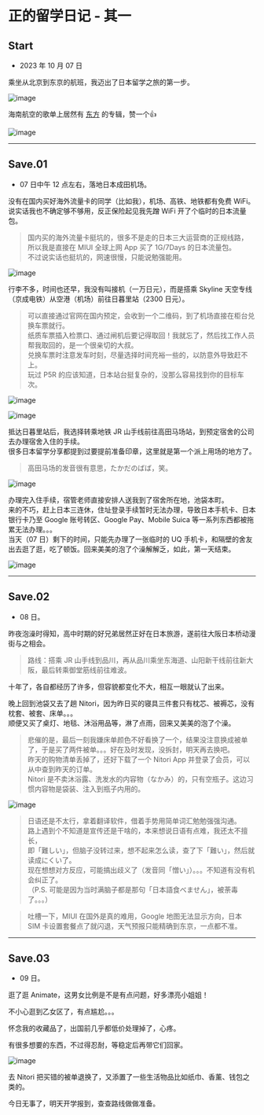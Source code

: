 # 正的留学日记 - 其一

## Start

- 2023 年 10 月 07 日

乘坐从北京到东京的航班，我迈出了日本留学之旅的第一步。

![image](https://github.com/zhengxiaoyao0716/ryuugaku-note/assets/12682063/246b209d-ab33-4638-866d-441d97f0b9f3)

海南航空的歌单上居然有 [东方](https://zh.wikipedia.org/wiki/%E6%9D%B1%E6%96%B9Project) 的专辑，赞一个👍

![image](https://github.com/zhengxiaoyao0716/ryuugaku-note/assets/12682063/254edc69-4640-4021-a467-c703da1caca0)

---

## Save.01

- 07 日中午 12 点左右，落地日本成田机场。

没有在国内买好海外流量卡的同学（比如我），机场、高铁、地铁都有免费 WiFi。  
说实话我也不确定够不够用，反正保险起见我先蹭 WiFi 开了个临时的日本流量包。

> 国内买的海外流量卡挺坑的，很多不是走的日本三大运营商的正规线路，  
> 所以我是直接在 MIUI 全球上网 App 买了 1G/7Days 的日本流量包。  
> 不过说实话也挺坑的，网速很慢，只能说勉强能用。

![image](https://github.com/zhengxiaoyao0716/ryuugaku-note/assets/12682063/5757c03f-a5d0-443f-8428-54768f695f4b)

行李不多，时间也还早，我没有叫接机（一万日元），而是搭乘 Skyline 天空专线（京成电铁）从空港（机场）前往日暮里站（2300 日元）。

> 可以直接通过官网在国内预定，会收到一个二维码，到了机场直接在柜台兑换车票就行。  
> 纸质车票插入检票口、通过闸机后要记得取回！我就忘了，然后找工作人员帮我取回的，是一个很亲切的大叔。  
> 兑换车票时注意发车时刻，尽量选择时间充裕一些的，以防意外导致赶不上。  
> 玩过 P5R 的应该知道，日本站台挺复杂的，没那么容易找到你的目标车次。

![image](https://github.com/zhengxiaoyao0716/ryuugaku-note/assets/12682063/259f01c2-0838-4f27-a224-1b52d2cc1a1e)

![image](https://github.com/zhengxiaoyao0716/ryuugaku-note/assets/12682063/312ba3cf-be1a-4cc8-8dd8-8e2d613cd5dc)

抵达日暮里站后，我选择转乘地铁 JR 山手线前往高田马场站，到预定宿舍的公司去办理宿舍入住的手续。  
很多日本留学分享都提到过要提前准备印章，这里就是第一个派上用场的地方了。

> 高田马场的发音很有意思，たかだのばば，笑。

![image](https://github.com/zhengxiaoyao0716/ryuugaku-note/assets/12682063/40741306-ab08-49e7-8711-0300045048d5)

办理完入住手续，宿管老师直接安排人送我到了宿舍所在地，池袋本町。  
来的不巧，赶上日本三连休，住址登录手续暂时无法办理，导致日本手机卡、日本银行卡乃至 Google 账号转区、Google Pay、Mobile Suica 等一系列东西都被拖累无法办理。。。  
当天（07 日）剩下的时间，只能先办理了一张临时的 UQ 手机卡，和隔壁的舍友出去逛了逛，吃了顿饭。回来美美的泡了个澡解解乏，如此，第一天结束。

![image](https://github.com/zhengxiaoyao0716/ryuugaku-note/assets/12682063/53d65231-4c1f-483a-8548-76f0a590003a)

---

## Save.02

- 08 日。

昨夜泡澡时得知，高中时期的好兄弟居然正好在日本旅游，遂前往大阪日本桥动漫街与之相会。

> 路线：搭乘 JR 山手线到品川，再从品川乘坐东海道、山阳新干线前往新大阪，最后转乘御堂筋线前往难波。

十年了，各自都经历了许多，但容貌都变化不大，相互一眼就认了出来。

晚上回到池袋又去了趟 Nitori，因为昨日买的寝具三件套只有枕芯、被褥芯，没有枕套、被套、床单。。。  
顺便又买了桌灯、地毯、沐浴用品等，淋了点雨，回来又美美的泡了个澡。

> 悲催的是，最后一刻我嫌床单颜色不好看换了一个，结果没注意换成被单了，于是买了两件被单。。。好在及时发现，没拆封，明天再去换吧。  
> 昨天的购物清单丢掉了，还好下载了一个 Nitori App 并登录了会员，可以从中查到昨天的订单。  
> Nitori 是不卖沐浴露、洗发水的内容物（なかみ）的，只有空瓶子。这边习惯内容物是袋装、注入到瓶子内用的。

![image](https://github.com/zhengxiaoyao0716/ryuugaku-note/assets/12682063/dbfe81c1-7984-441d-9716-d2383865e570)

> 日语还是不太行，拿着翻译软件，借着手势用简单词汇勉勉强强沟通。  
> 路上遇到个不知道是宣传还是干啥的，本来想说日语有点难，我还太不擅长，  
> 即「難しい」，但脑子没转过来，想不起来怎么读，查了下「難い」，然后就读成にくい了。  
> 现在想想对方反应，可能搞出歧义了（发音同「憎い」）。。。不知道有没有机会纠正了。  
> （P.S. 可能是因为当时满脑子都是那句「日本語食べません」，被荼毒了。。。）

> 吐槽一下，MIUI 在国外是真的难用，Google 地图无法显示方向，日本 SIM 卡设置套餐点了就闪退，天气预报只能精确到东京，一点都不准。

---

## Save.03

- 09 日。

逛了逛 Animate，这男女比例是不是有点问题，好多漂亮小姐姐！

不小心逛到乙女区了，有点尴尬。。。

怀念我的收藏品了，出国前几乎都低价处理掉了，心疼。

有很多想要的东西，不过得忍耐，等稳定后再带它们回家。

![image](https://github.com/zhengxiaoyao0716/ryuugaku-note/assets/12682063/5225b66b-7968-4d53-9327-d2160cddfe87)

去 Nitori 把买错的被单退换了，又添置了一些生活物品比如纸巾、香薰、钱包之类的。

今日无事了，明天开学报到，查查路线做做准备。


